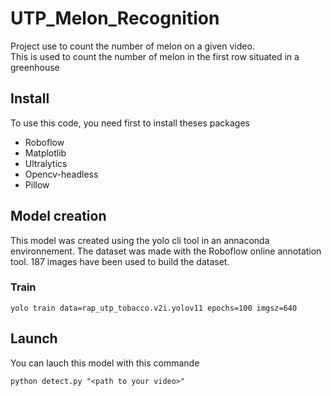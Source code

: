 # UTP_Melon_Recognition

Project use to count the number of melon on a given video.  
This is used to count the number of melon in the first row situated in a greenhouse 

## Install
To use this code, you need first to install theses packages

 - Roboflow
 - Matplotlib
 - Ultralytics
 - Opencv-headless
 - Pillow

## Model creation  

This model was created using the yolo cli tool in an annaconda environnement.
The dataset was made with the Roboflow online annotation tool. 187 images have been used to build the dataset.

### Train  

``yolo train data=rap_utp_tobacco.v2i.yolov11 epochs=100 imgsz=640``  

## Launch
You can lauch this model with this commande

``python detect.py "<path to your video>"``